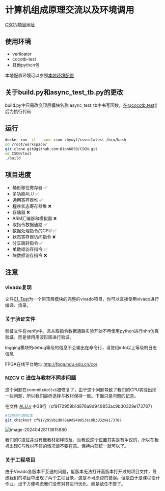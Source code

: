 # 计算机组成原理交流以及环境调用
[CSON项目地址](https://github.com/Dion6850/CSON)
## 使用环境
 - veriloator
 - cocotb-test
 - 其他python包

本地配置环境可以参照[本地环境配置](test/README.md)

## 关于build.py和async_test_tb.py的更改

build.py中只需改变顶层模块名称
async_test_tb中书写函数，在@cocotb.test()后为执行代码

## 运行

```bash
docker run -it --name cson zhywyt/cson:latest /bin/bash
cd /root/workspace/
git clone git@github.com:Dion6850/CSON.git
cd CSON/test
./build
```
## 项目进度
- 桶形移位寄存器 ✅
- 多功能ALU  ✅
- 通用寄存器堆  ✅
- 程序状态寄存器堆 ❌
- 存储器 ❌
- ARM汇编器和模拟器 ❌
- 取指令数据通路 ✅
- 数据处理指令的CPU ✅
- 状态寄存器访问指令 ❌
- 分支跳转指令 ✅
- 单数据访存指令 ✅
- 块数据访存指令 ❌

## 注意
### vivado复现
文件[01_Test](01_Test)为一个带顶层模块的完整的vivado项目，你可以直接使用vivado进行编译、烧录。
### 关于验证文件

验证文件在verify中。且从取指令数据通路实验开始不再使用python进行nhn仿真验证，而是使用用波形图进行验证。

logging模块的debug等级的信息不会输出在命令行，请使用info以上等级的日志信息

FPGA在线平台地址:http://fpga.hdu.edu.cn/co/

### NZCV C 进位与教材不同步问题

这个问题在commit`e8c65c6`被修复了，由于这个问题导致了我们的CPU实验出现一些问题，所以我们最终选择与教材保持一致。下面只是问题的记录。

在文件 [ALU.v](src/ALU.v) 中38行（cf9172959b1d878a9d949853ac9b30329e173787）

```bash
#切换到问题版本
git checkout cf9172959b1d878a9d949853ac9b30329e173787
```
![image-20240428113615880](https://github.com/Dion6850/CSON/assets/112734045/f438d920-b46b-4678-b3fe-160ccb01f7a5)


我们的C进位并没有像教材那样取反，助教说这个位置其实是有争议的，所以在板机出现C与教材不符的情况请不要在意。保持内部统一就可以了。

### 关于工程项目
由于Vivado各版本不互通的问题，低版本无法打开高版本打开过的项目文件，导致我们的项目中出现了两个工程目录，这是不可原谅的错误。但是由于是课程设计作业，出于方便考虑我们没有对其进行优化，而是放任不管了。
